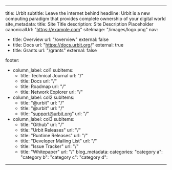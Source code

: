 ---

title: Urbit
subtitle: Leave the internet behind
headline: Urbit is a new computing paradigm that provides complete ownership of your digital world 
site_metadata:
  title: Site Title
  description: Site Description Placeholder
  canonicalUrl: "https://example.com"
  siteImage: "/images/logo.png"
nav:
- title: Overview
  url: "/overview"
  external: false
- title: Docs
  url: "https://docs.urbit.org/"
  external: true
- title: Grants
  url: "/grants"
  external: false

footer:
  - column_label: col1
    subItems:
      - title: Technical Journal
        url: "/"
      - title: Docs
        url: "/"
      - title: Roadmap
        url: "/"
      - title: Network Explorer
        url: "/"
  - column_label: col2
    subItems:
      - title: "@urbit"
        url: "/"
      - title: "@urbit"
        url: "/"
      - title: "support@urbit.org"
        url: "/"
  - column_label: col3
    subItems:
      - title: "Github"
        url: "/"
      - title: "Urbit Releases"
        url: "/"
      - title: "Runtime Releases"
        url: "/"
      - title: "Developer Mailing List"
        url: "/"
      - title: "Issue Tracker"
        url: "/"
      - title: "Whitepaper"
        url: "/"
blog_metadata: 
  categories:
    "category a": 
    "category b": 
    "category c":
    "category d":
---
